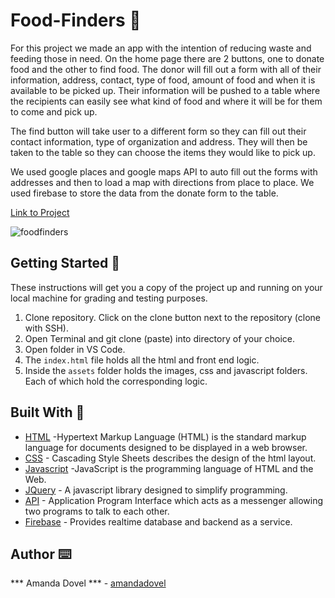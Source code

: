# Food-Finders 🍴

For this project we made an app with the intention of reducing waste and feeding those in need. On the home page there are 2 buttons, one to donate food and the other to find food. The donor will fill out a form with all of their information, address, contact, type of food, amount of food and when it is available to be picked up. Their information will be pushed to a table where the recipients can easily see what kind of food and where it will be for them to come and pick up. 

The find button will take user to a different form so they can fill out their contact information, type of organization and address. They will then be taken to the table so they can choose the items they would like to pick up. 

We used google places and google maps API to auto fill out the forms with addresses and then to load a map with directions from place to place. We used firebase to store the data from the donate form to the table. 

<a href="https://matthewshawn.github.io/AmandaKyleJeffMatt/?action=" target="_blank">Link to Project</a>

<img src="/assets/images/foodfinders.png" alt="foodfinders">

## Getting Started 🏁

These instructions will get you a copy of the project up and running on your local machine for grading and testing purposes. 

1. Clone repository. Click on the clone button next to the repository (clone with SSH). 
2. Open Terminal and git clone (paste) into directory of your choice. 
3. Open folder in VS Code. 
4. The `index.html` file holds all the html and front end logic.
5. Inside the  `assets` folder holds the images, css and javascript folders. Each of which hold the corresponding logic. 

## Built With 🔧

* [HTML](https://www.w3schools.com/html/) -Hypertext Markup Language (HTML) is the standard markup language for documents designed to be displayed in a web browser. 
* [CSS](https://www.w3schools.com/css/) - Cascading Style Sheets describes the design of the html layout. 
* [Javascript](https://www.javascript.com/) -JavaScript is the programming language of HTML and the Web.
* [JQuery](https://www.w3schools.com/jquery/) - A javascript library designed to simplify programming.
* [API](https://medium.com/@perrysetgo/what-exactly-is-an-api-69f36968a41f) - Application Program Interface      which acts as a messenger allowing two programs to talk to each other. 
* [Firebase](https://firebase.google.com/) - Provides realtime database and backend as a service. 

## Author ⌨️
*** Amanda Dovel *** - [amandadovel](https://github.com/amandadovel)